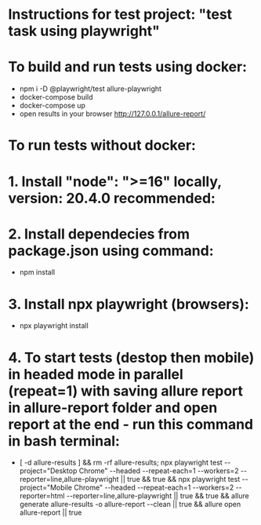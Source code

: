 # Instructions for test project: "test task using playwright"

#  To build and run tests using docker:
- npm i -D @playwright/test allure-playwright
- docker-compose build
- docker-compose up
- open results in your browser http://127.0.0.1/allure-report/

# To run tests without docker:  
# 1. Install "node": ">=16" locally, version: 20.4.0 recommended:

# 2. Install dependecies from package.json using command:

- npm install

# 3. Install npx playwright (browsers):

- npx playwright install

# 4. To start tests (destop then mobile) in headed mode in parallel (repeat=1) with saving allure report in allure-report folder and open report at the end - run this command in bash terminal:

- [ -d allure-results ] && rm -rf allure-results; npx playwright test --project="Desktop Chrome" --headed --repeat-each=1 --workers=2 --reporter=line,allure-playwright || true && true && npx playwright test --project="Mobile Chrome" --headed --repeat-each=1 --workers=2 --reporter=html --reporter=line,allure-playwright || true && true && allure generate allure-results -o allure-report --clean || true && allure open allure-report || true